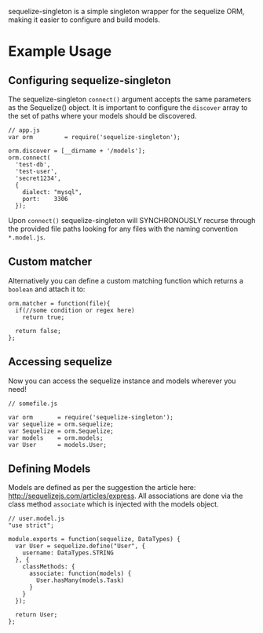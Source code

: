 sequelize-singleton is a simple singleton wrapper for the sequelize ORM, making it easier to configure and build models.

# Example Usage

## Configuring sequelize-singleton

The  sequelize-singleton ```connect()``` argument accepts the same parameters as the Sequelize() object. It is important to configure the ```discover``` array to the set of paths where your models should be discovered.
```
// app.js
var orm 		= require('sequelize-singleton');

orm.discover = [__dirname + '/models'];
orm.connect(
  'test-db',
  'test-user',
  'secret1234', 
  {
    dialect: "mysql",
    port:    3306
  });
```
Upon ```connect()``` sequelize-singleton will SYNCHRONOUSLY recurse through the provided file paths looking for any files with the naming convention ```*.model.js```.

## Custom matcher
Alternatively you can define a custom matching function which returns a ```boolean``` and attach it to:

```
orm.matcher = function(file){
  if(//some condition or regex here)
    return true;
    
  return false;
};
```


## Accessing sequelize
Now you can access the sequelize instance and models wherever you need!

```
// somefile.js

var orm       = require('sequelize-singleton');
var sequelize = orm.sequelize;
var Sequelize = orm.Sequelize;
var models    = orm.models;
var User      = models.User;
```

## Defining Models

Models are defined as per the suggestion the article here: http://sequelizejs.com/articles/express. All associations are done via the class method ```associate``` which is injected with the models object.
```
// user.model.js
"use strict";

module.exports = function(sequelize, DataTypes) {
  var User = sequelize.define("User", {
    username: DataTypes.STRING
  }, {
    classMethods: {
      associate: function(models) {
        User.hasMany(models.Task)
      }
    }
  });

  return User;
};

```
